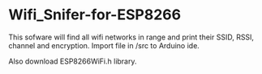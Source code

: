 # Wifi_Snifer-for-ESP8266
This sofware will find all wifi networks in range and print their SSID, RSSI, channel and encryption.
Import file in /src to Arduino ide.

Also download ESP8266WiFi.h library.
